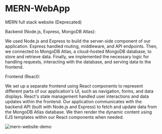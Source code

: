 # MERN-WebApp
MERN full stack website (Deprecated)

Backend (Node.js, Express, MongoDB Atlas):

We used Node.js and Express to build the server-side component of our application. Express handled routing, middleware, and API endpoints.
Then, we connected to MongoDB Atlas, a cloud-hosted MongoDB database, to store and retrieve data.
Finally, we implemented the necessary logic for handling requests, interacting with the database, and serving data to the frontend.

Frontend (React):

We set up a separate frontend using React components to represent different parts of our application's UI, such as navigation, forms, and data displays.
React's state management handled user interactions and data updates within the frontend. Our application communicates with the backend API (built with Node.js and Express) to fetch and update data from the MongoDB Atlas database. We then render the dynamic content using EJS templates within our React components when needed.


<img src="mern.gif" alt="mern-website-demo">
